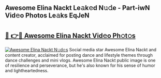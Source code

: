 ## Awesome Elina Nackt Le𝚊k𝚎d N𝚞𝚍e - Part-iwN Vid𝚎o Photos Le𝚊ks EqJeN

# <h2><a href="http://fb2x698.evod.top/?m=Awesome+Elina+Nackt">🔗 👉🔴 Awesome Elina Nackt Vid𝚎o Ph𝚘t𝚘s</a></h2>

[![Awesome Elina Nackt N𝚞d𝚎s](https://i.imgur.com/8V9OHl7.gif)](http://fb2x698.evod.top/?m=Awesome+Elina+Nackt)
Social media star Awesome Elina Nackt and content creator, acclaimed for posting dance and lifestyle themes through dance challenges and mini vlogs. Awesome Elina Nackt public image is one of resilience and perseverance, but he's also known for his sense of humor and lightheartedness. 
